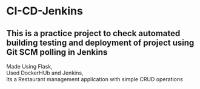 # CI-CD-Jenkins

## This is a practice project to check automated building testing and deployment of project using Git SCM polling in Jenkins<br>

Made Using Flask,<br>
Used DockerHUb and Jenkins, <br>
Its a Restaurant management application with simple CRUD operations <br>

